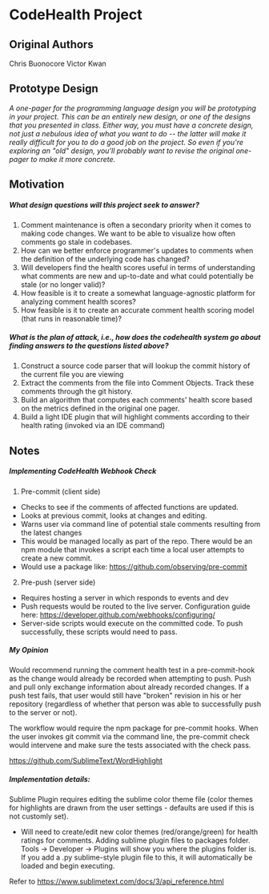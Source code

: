 

CodeHealth Project
===

Original Authors
---

Chris Buonocore
Victor Kwan


Prototype Design
---

*A one-pager for the programming language design you will be prototyping in your project. This can be an entirely new design, or one of the designs that you presented in class. Either way, you must have a *concrete design*, not just a nebulous idea of what you want to do -- the latter will make it really difficult for you to do a good job on the project. So even if you're exploring an "old" design, you'll probably want to revise the original one-pager to make it more concrete.*


Motivation
---

##### What design questions will this project seek to answer?

1. Comment maintenance is often a secondary priority when it comes to making code changes. We want to be able to visualize how often comments go stale in codebases.
2. How can we better enforce programmer's updates to comments when the definition of the underlying code has changed?
3. Will developers find the health scores useful in terms of understanding what comments are new and up-to-date and what could potentially be stale (or no longer valid)?
4. How feasible is it to create a somewhat language-agnostic platform for analyzing comment health scores?
5. How feasible is it to create an accurate comment health scoring model (that runs in reasonable time)?

#####  What is the plan of attack, i.e., how does the codehealth system go about finding answers to the questions listed above?


1. Construct a source code parser that will lookup the commit history of the current file you are viewing
2. Extract the comments from the file into Comment Objects. Track these comments through the git history.
3. Build an algorithm that computes each comments' health score based on the metrics defined in the original one pager.
4. Build a light IDE plugin that will highlight comments according to their health rating (invoked via an IDE command)

Notes
---


##### Implementing CodeHealth Webhook Check
1. Pre-commit (client side)
  *  Checks to see if the comments of affected functions are updated.
  *  Looks at previous commit, looks at changes and editing.
  *  Warns user via command line of potential stale comments resulting from the latest changes
  *  This would be managed locally as part of the repo. There would be an npm module that invokes a script each time a local user attempts to create a new commit.
  * Would use a package like: https://github.com/observing/pre-commit


2. Pre-push (server side)
  * Requires hosting a server in which responds to events and dev
  * Push requests would be routed to the live server. Configuration guide here: https://developer.github.com/webhooks/configuring/
  * Server-side scripts would execute on the committed code. To push successfully, these scripts would need to pass.


##### My Opinion

Would recommend running the comment health test in a pre-commit-hook as the change would already be recorded when attempting to push. Push and pull only exchange information about already recorded changes. If a push test fails,  that user would still have "broken" revision in his or her repository (regardless of whether that person was able to successfully push to the server or not).

The workflow would require the npm package for pre-commit hooks. When the user invokes git commit via the command line, the pre-commit check would intervene and make sure the tests associated with the check pass.

https://github.com/SublimeText/WordHighlight


##### Implementation details:
Sublime Plugin requires editing the sublime color theme file (color themes for highlights are drawn from the user settings - defaults are used if this is not customly set). 
  * Will need to create/edit new color themes (red/orange/green) for health ratings for comments.
    Adding sublime plugin files to packages folder. Tools -> Developer -> Plugins will show you where the plugins folder is. If you add a .py sublime-style plugin file to this, it will automatically be loaded and begin executing.

Refer to https://www.sublimetext.com/docs/3/api_reference.html


